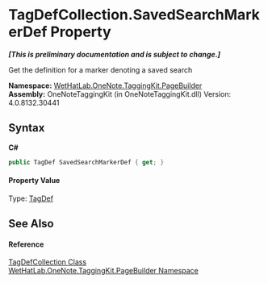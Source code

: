 # TagDefCollection.SavedSearchMarkerDef Property 
 _**\[This is preliminary documentation and is subject to change.\]**_

Get the definition for a marker denoting a saved search

**Namespace:**&nbsp;<a href="56352230-71f2-f4b7-63a8-983965663af5">WetHatLab.OneNote.TaggingKit.PageBuilder</a><br />**Assembly:**&nbsp;OneNoteTaggingKit (in OneNoteTaggingKit.dll) Version: 4.0.8132.30441

## Syntax

**C#**<br />
``` C#
public TagDef SavedSearchMarkerDef { get; }
```


#### Property Value
Type: <a href="76f26dcb-6d94-451a-0931-56436dcad40f">TagDef</a>

## See Also


#### Reference
<a href="f1af011e-6368-6b6a-4740-75e5dae458af">TagDefCollection Class</a><br /><a href="56352230-71f2-f4b7-63a8-983965663af5">WetHatLab.OneNote.TaggingKit.PageBuilder Namespace</a><br />